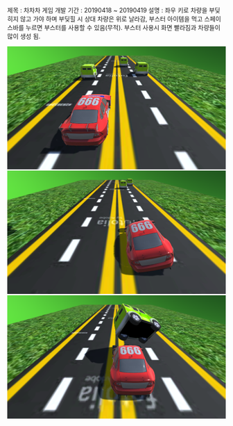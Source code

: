 제목 : 차차차 게임
개발 기간 : 20190418 ~ 20190419
설명 : 좌우 키로 차량을 부딪히지 않고 가야 하며 부딪힐 시 상대 차량은 위로 날라감, 부스터 아이템을 먹고 스페이스바를 누르면 부스터를 사용할 수 있음(무적). 부스터 사용시 화면 빨라짐과 차량들이 많이 생성 됨. 

![실행화면](./picture.PNG)
![실행화면](./picture2.PNG)
![실행화면](./picture3.PNG)
